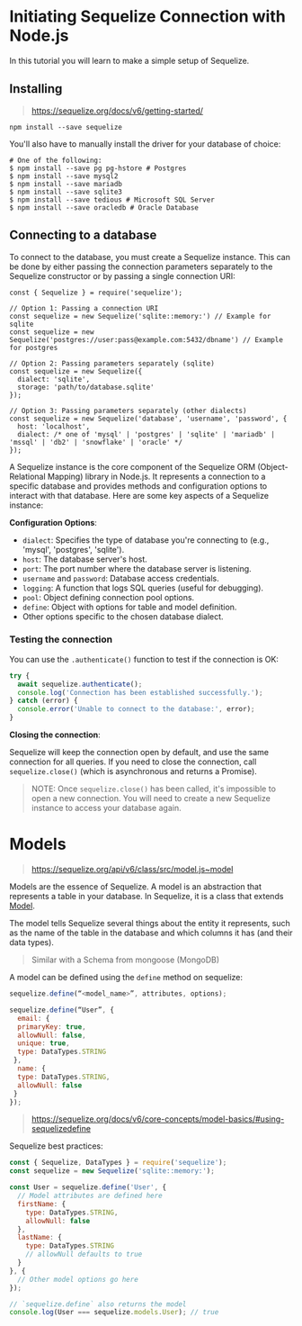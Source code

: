# Initiating Sequelize Connection with Node.js

In this tutorial you will learn to make a simple setup of Sequelize.

## Installing

> https://sequelize.org/docs/v6/getting-started/

```shell
npm install --save sequelize
```

You'll also have to manually install the driver for your database of choice:

```shell
# One of the following:
$ npm install --save pg pg-hstore # Postgres
$ npm install --save mysql2
$ npm install --save mariadb
$ npm install --save sqlite3
$ npm install --save tedious # Microsoft SQL Server
$ npm install --save oracledb # Oracle Database
```

## Connecting to a database

To connect to the database, you must create a Sequelize instance. This can be done by either passing the connection parameters separately to the Sequelize constructor or by passing a single connection URI:

```shell
const { Sequelize } = require('sequelize');

// Option 1: Passing a connection URI
const sequelize = new Sequelize('sqlite::memory:') // Example for sqlite
const sequelize = new Sequelize('postgres://user:pass@example.com:5432/dbname') // Example for postgres

// Option 2: Passing parameters separately (sqlite) 
const sequelize = new Sequelize({
  dialect: 'sqlite',
  storage: 'path/to/database.sqlite'
});

// Option 3: Passing parameters separately (other dialects)
const sequelize = new Sequelize('database', 'username', 'password', {
  host: 'localhost',
  dialect: /* one of 'mysql' | 'postgres' | 'sqlite' | 'mariadb' | 'mssql' | 'db2' | 'snowflake' | 'oracle' */
});
```

A Sequelize instance is the core component of the Sequelize ORM (Object-Relational Mapping) library in Node.js. It represents a connection to a specific database and provides methods and configuration options to interact with that database. Here are some key aspects of a Sequelize instance:

**Configuration Options**:
   - `dialect`: Specifies the type of database you're connecting to (e.g., 'mysql', 'postgres', 'sqlite').
   - `host`: The database server's host.
   - `port`: The port number where the database server is listening.
   - `username` and `password`: Database access credentials.
   - `logging`: A function that logs SQL queries (useful for debugging).
   - `pool`: Object defining connection pool options.
   - `define`: Object with options for table and model definition.
   - Other options specific to the chosen database dialect.

### Testing the connection

You can use the `.authenticate()` function to test if the connection is OK:

```javascript
try {
  await sequelize.authenticate();
  console.log('Connection has been established successfully.');
} catch (error) {
  console.error('Unable to connect to the database:', error);
}
```

**Closing the connection**:

Sequelize will keep the connection open by default, and use the same connection for all queries. If you need to close the connection, call `sequelize.close()` (which is asynchronous and returns a Promise).

> NOTE: Once `sequelize.close()` has been called, it's impossible to open a new connection. You will need to create a new Sequelize instance to access your database again.

# Models

> https://sequelize.org/api/v6/class/src/model.js~model

Models are the essence of Sequelize. A model is an abstraction that represents a table in your database. In Sequelize, it is a class that extends [Model](https://sequelize.org/api/v6/class/src/model.js~model).

The model tells Sequelize several things about the entity it represents, such as the name of the table in the database and which columns it has (and their data types).

> Similar with a Schema from mongoose (MongoDB)

A model can be defined using the `define` method on sequelize:

```javascript
sequelize.define(“<model_name>”, attributes, options);

sequelize.define(“User”, {
  email: { 
  primaryKey: true, 
  allowNull: false, 
  unique: true, 
  type: DataTypes.STRING
 }, 
  name: { 
  type: DataTypes.STRING, 
  allowNull: false
 }
});
```

> https://sequelize.org/docs/v6/core-concepts/model-basics/#using-sequelizedefine

Sequelize best practices:

```javascript
const { Sequelize, DataTypes } = require('sequelize');
const sequelize = new Sequelize('sqlite::memory:');

const User = sequelize.define('User', {
  // Model attributes are defined here
  firstName: {
    type: DataTypes.STRING,
    allowNull: false
  },
  lastName: {
    type: DataTypes.STRING
    // allowNull defaults to true
  }
}, {
  // Other model options go here
});

// `sequelize.define` also returns the model
console.log(User === sequelize.models.User); // true
```